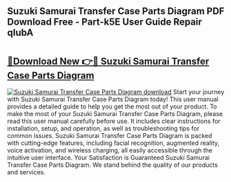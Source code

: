 ## Suzuki Samurai Transfer Case Parts Diagram PDF Download Free - Part-k5E User Guide Repair qIubA

# <h2><a href="http://dfsae5.blite.top/?on=Suzuki+Samurai+Transfer+Case+Parts+Diagram">🔗Download New 👉🔴 Suzuki Samurai Transfer Case Parts Diagram</a></h2>

[![Suzuki Samurai Transfer Case Parts Diagram download](https://i.imgur.com/lujVjoI.png)](http://dfsae5.blite.top/?on=Suzuki+Samurai+Transfer+Case+Parts+Diagram)
Start your journey with Suzuki Samurai Transfer Case Parts Diagram today! This user manual provides a detailed guide to help you get the most out of your product. To make the most of your Suzuki Samurai Transfer Case Parts Diagram, please read this user manual carefully before use. It includes clear instructions for installation, setup, and operation, as well as troubleshooting tips for common issues. Suzuki Samurai Transfer Case Parts Diagram is packed with cutting-edge features, including facial recognition, augmented reality, voice activation, and wireless charging, all easily accessible through the intuitive user interface. Your Satisfaction is Guaranteed Suzuki Samurai Transfer Case Parts Diagram. We stand behind the quality of our products and services.
